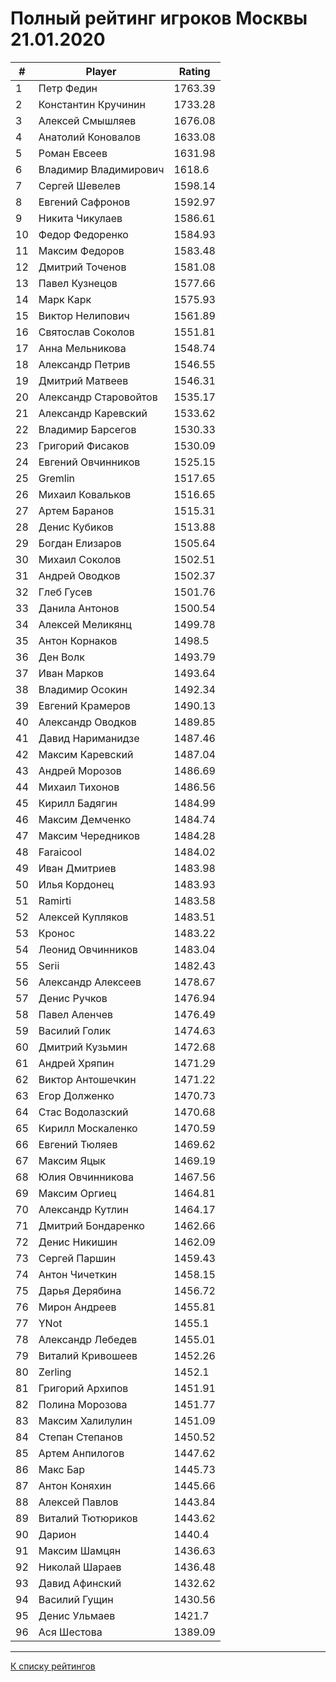 # Полный рейтинг игроков Москвы 21.01.2020 #

| # |Player                   |Rating  |
|---|-------------------------|--------|
|  1|Петр Федин               |1763.39 |
|  2|Константин Кручинин      |1733.28 |
|  3|Алексей Смышляев         |1676.08 |
|  4|Анатолий Коновалов       |1633.08 |
|  5|Роман Евсеев             |1631.98 |
|  6|Владимир Владимирович    |1618.6  |
|  7|Сергей Шевелев           |1598.14 |
|  8|Евгений Сафронов         |1592.97 |
|  9|Никита Чикулаев          |1586.61 |
| 10|Федор Федоренко          |1584.93 |
| 11|Максим Федоров           |1583.48 |
| 12|Дмитрий Точенов          |1581.08 |
| 13|Павел Кузнецов           |1577.66 |
| 14|Марк Карк                |1575.93 |
| 15|Виктор Нелипович         |1561.89 |
| 16|Святослав Соколов        |1551.81 |
| 17|Анна Мельникова          |1548.74 |
| 18|Александр Петрив         |1546.55 |
| 19|Дмитрий Матвеев          |1546.31 |
| 20|Александр Старовойтов    |1535.17 |
| 21|Александр Каревский      |1533.62 |
| 22|Владимир Барсегов        |1530.33 |
| 23|Григорий Фисаков         |1530.09 |
| 24|Евгений Овчинников       |1525.15 |
| 25|Gremlin                  |1517.65 |
| 26|Михаил Ковальков         |1516.65 |
| 27|Артем Баранов            |1515.31 |
| 28|Денис Кубиков            |1513.88 |
| 29|Богдан Елизаров          |1505.64 |
| 30|Михаил Соколов           |1502.51 |
| 31|Андрей Оводков           |1502.37 |
| 32|Глеб Гусев               |1501.76 |
| 33|Данила Антонов           |1500.54 |
| 34|Алексей Меликянц         |1499.78 |
| 35|Антон Корнаков           |1498.5  |
| 36|Ден Волк                 |1493.79 |
| 37|Иван Марков              |1493.64 |
| 38|Владимир Осокин          |1492.34 |
| 39|Евгений Крамеров         |1490.13 |
| 40|Александр Оводков        |1489.85 |
| 41|Давид Нариманидзе        |1487.46 |
| 42|Максим Каревский         |1487.04 |
| 43|Андрей Морозов           |1486.69 |
| 44|Михаил Тихонов           |1486.56 |
| 45|Кирилл Бадягин           |1484.99 |
| 46|Максим Демченко          |1484.74 |
| 47|Максим Чередников        |1484.28 |
| 48|Faraicool                |1484.02 |
| 49|Иван Дмитриев            |1483.98 |
| 50|Илья Кордонец            |1483.93 |
| 51|Ramirti                  |1483.58 |
| 52|Алексей Купляков         |1483.51 |
| 53|Кронос                   |1483.22 |
| 54|Леонид Овчинников        |1483.04 |
| 55|Serii                    |1482.43 |
| 56|Александр Алексеев       |1478.67 |
| 57|Денис Ручков             |1476.94 |
| 58|Павел Аленчев            |1476.49 |
| 59|Василий Голик            |1474.63 |
| 60|Дмитрий Кузьмин          |1472.68 |
| 61|Андрей Хряпин            |1471.29 |
| 62|Виктор Антошечкин        |1471.22 |
| 63|Егор Долженко            |1470.73 |
| 64|Стас Водолазский         |1470.68 |
| 65|Кирилл Москаленко        |1470.59 |
| 66|Евгений Тюляев           |1469.62 |
| 67|Максим Яцык              |1469.19 |
| 68|Юлия Овчинникова         |1467.56 |
| 69|Максим Оргиец            |1464.81 |
| 70|Александр Кутлин         |1464.17 |
| 71|Дмитрий Бондаренко       |1462.66 |
| 72|Денис Никишин            |1462.09 |
| 73|Сергей Паршин            |1459.43 |
| 74|Антон Чичеткин           |1458.15 |
| 75|Дарья Дерябина           |1456.72 |
| 76|Мирон Андреев            |1455.81 |
| 77|YNot                     |1455.1  |
| 78|Александр Лебедев        |1455.01 |
| 79|Виталий Кривошеев        |1452.26 |
| 80|Zerling                  |1452.1  |
| 81|Григорий Архипов         |1451.91 |
| 82|Полина Морозова          |1451.77 |
| 83|Максим Халилулин         |1451.09 |
| 84|Степан Степанов          |1450.52 |
| 85|Артем Анпилогов          |1447.62 |
| 86|Макс Бар                 |1445.73 |
| 87|Антон Коняхин            |1445.66 |
| 88|Алексей Павлов           |1443.84 |
| 89|Виталий Тютюриков        |1443.62 |
| 90|Дарион                   |1440.4  |
| 91|Максим Шамцян            |1436.63 |
| 92|Николай Шараев           |1436.48 |
| 93|Давид Афинский           |1432.62 |
| 94|Василий Гущин            |1430.56 |
| 95|Денис Ульмаев            |1421.7  |
| 96|Ася Шестова              |1389.09 |


---

[К списку рейтингов](https://pee-kay.github.io/russian-wu-rating)
